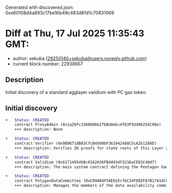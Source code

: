 Generated with discovered.json: 0xe60108d4a893c17be16b49c483d81d1c70831069

# Diff at Thu, 17 Jul 2025 11:35:43 GMT:

- author: sekuba (<29250140+sekuba@users.noreply.github.com>)
- current block number: 22938657

## Description

Initial discovery of a standard agglayer validium with PC gas token.

## Initial discovery

```diff
+   Status: CREATED
    contract ProxyAdmin (0x1a26Fc326860bb2fbBa0ebc4f63F9349b254C00e)
    +++ description: None
```

```diff
+   Status: CREATED
    contract Verifier (0x9B9671dB83CfcB4508bF361942488C5cA2b1286D)
    +++ description: Verifies ZK proofs for state roots of this Layer 2 via the PolygonRollupManager.
```

```diff
+   Status: CREATED
    contract Validium (0xb1714954bBc0162A36FB44934F3216aCE81C40d7)
    +++ description: The main system contract defining the Pentagon Games Layer 2 logic. Entry point for sequencing batches.
```

```diff
+   Status: CREATED
    contract PolygonDataCommittee (0xC89AB4F5AEEe5cfbC34F8EEFA7B17414CC9391aE)
    +++ description: Manages the members of the data availability committee (DAC) and the threshold for accepting commitments from them (Currently 1/1).
```
